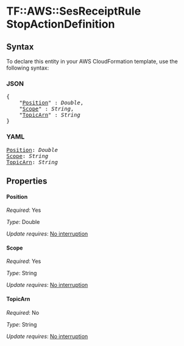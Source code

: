 # TF::AWS::SesReceiptRule StopActionDefinition

## Syntax

To declare this entity in your AWS CloudFormation template, use the following syntax:

### JSON

<pre>
{
    "<a href="#position" title="Position">Position</a>" : <i>Double</i>,
    "<a href="#scope" title="Scope">Scope</a>" : <i>String</i>,
    "<a href="#topicarn" title="TopicArn">TopicArn</a>" : <i>String</i>
}
</pre>

### YAML

<pre>
<a href="#position" title="Position">Position</a>: <i>Double</i>
<a href="#scope" title="Scope">Scope</a>: <i>String</i>
<a href="#topicarn" title="TopicArn">TopicArn</a>: <i>String</i>
</pre>

## Properties

#### Position

_Required_: Yes

_Type_: Double

_Update requires_: [No interruption](https://docs.aws.amazon.com/AWSCloudFormation/latest/UserGuide/using-cfn-updating-stacks-update-behaviors.html#update-no-interrupt)

#### Scope

_Required_: Yes

_Type_: String

_Update requires_: [No interruption](https://docs.aws.amazon.com/AWSCloudFormation/latest/UserGuide/using-cfn-updating-stacks-update-behaviors.html#update-no-interrupt)

#### TopicArn

_Required_: No

_Type_: String

_Update requires_: [No interruption](https://docs.aws.amazon.com/AWSCloudFormation/latest/UserGuide/using-cfn-updating-stacks-update-behaviors.html#update-no-interrupt)

